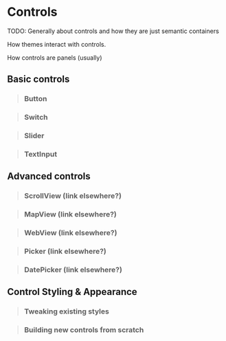 # Controls

TODO: Generally about controls and how they are just semantic containers

How themes interact with controls.

How controls are panels (usually)

## Basic controls

> ### Button

> ### Switch

> ### Slider

> ### TextInput

## Advanced controls 

> ### ScrollView (link elsewhere?)

> ### MapView (link elsewhere?)

> ### WebView (link elsewhere?)

> ### Picker (link elsewhere?)

> ### DatePicker (link elsewhere?)


## Control Styling & Appearance

> ### Tweaking existing styles
 
> ### Building new controls from scratch